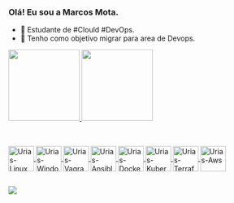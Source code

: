 
### Olá! Eu sou a Marcos Mota.
- 🔭 Estudante de #Clould #DevOps.
- 🌱 Tenho como objetivo migrar para area de Devops.

<div>
<a href="https://github.com/marcos-mota">
<img height="140em" src="https://github-readme-stats.vercel.app/api?username=marcos-mota&show_icons=true&theme=dracula&include_all_comits=true&count_private=true"/>
<img height="140em" src="https://github-readme-stats.vercel.app/api/top-langs/?username=marcos-mota&layout-compact&langs_count=16&theme=dracula"/>
</div>

  ##
  
<div style="display: inline_block"><br>
  <img align="center" alt="Urias-Linux" height="50" width="50"src="https://cdn.jsdelivr.net/gh/devicons/devicon/icons/linux/linux-original.svg">
  <img align="center" alt="Urias-Windows" height="50" width="50" src="https://cdn.jsdelivr.net/gh/devicons/devicon/icons/windows8/windows8-original.svg">
  <img align="center" alt="Urias-Vagrant" height="50" width="50" src="https://cdn.jsdelivr.net/gh/devicons/devicon/icons/vagrant/vagrant-original-wordmark.svg">
  <img align="center" alt="Urias-Ansible" height="50" width="50" src="https://cdn.jsdelivr.net/gh/devicons/devicon/icons/ansible/ansible-original-wordmark.svg">
  <img align="center" alt="Urias-Docker" height="50" width="50" src="https://cdn.jsdelivr.net/gh/devicons/devicon/icons/docker/docker-plain-wordmark.svg">
  <img align="center" alt="Urias-Kubernetes" height="50" width="50" src="https://cdn.jsdelivr.net/gh/devicons/devicon/icons/kubernetes/kubernetes-plain-wordmark.svg">      
  <img align="center" alt="Urias-Terraform" height="50" width="50" src="https://cdn.jsdelivr.net/gh/devicons/devicon/icons/terraform/terraform-original-wordmark.svg">  
  <img align="center" alt="Urias-Aws" height="50" width="50" src="https://cdn.jsdelivr.net/gh/devicons/devicon/icons/amazonwebservices/amazonwebservices-original-wordmark.svg">
</div>

##
  <div> 
  <a href="https://www.linkedin.com/in/marcosmotati" target="_blank"><img src="https://img.shields.io/badge/-LinkedIn-%230077B5?style=for-the-badge&logo=linkedin&logoColor=white" target="_blank"></a>
  </div>
